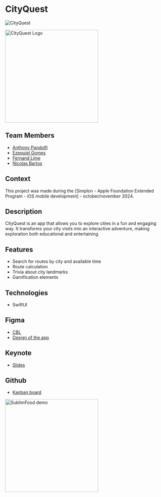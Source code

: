 # CityQuest
![CityQuest](https://github.com/user-attachments/assets/78d499f1-daca-408a-b660-f074093e994b)

<img src="https://github.com/LinFeiLong/sublimfood/assets/6100043/b4d200f3-b24f-461e-b9aa-cc4b2c957515" alt="CityQuest Logo" width="300"> 

## Team Members
- [Anthony Pandolfi](https://github.com/marsou13k4)
- [Ezequiel Gomes](https://github.com/ezeD78)
- [Fernand Lime](https://github.com/LinFeiLong)
- [Nicolas Bartos](https://github.com/BARTOSNicolas)

## Context
This project was made during the [Simplon - Apple Foundation Extended Program - iOS mobile development] - october/november 2024.

## Description
CityQuest is an app that allows you to explore cities in a fun and engaging way. It transforms your city visits into an interactive adventure, making exploration both educational and entertaining.

## Features
- Search for routes by city and available time
- Route calculation
- Trivia about city landmarks
- Gamification elements

## Technologies
- SwiftUI

## Figma
- [CBL](https://www.figma.com/design/DW1QQKnUh5NhwHU7LxawXh/Voyage-%2F-Groupe%3A-Port-Miou?m=auto&t=HsWJYpyCfp7qDY6B-6)
- [Design of the app](https://www.figma.com/design/YBu8TIScpKoICQvC1ZXUzb/AFP-GROUPE-PROTO-(Community)?m=auto&t=HsWJYpyCfp7qDY6B-1)

## Keynote
- [Slides](https://www.canva.com/design/DAGH69IKd_A/19gckDUgJFKXt-qp3xNuTg/view?utm_content=DAGH69IKd_A&utm_campaign=designshare&utm_medium=link&utm_source=editor)

## Github
- [Kanban board](https://github.com/users/LinFeiLong/projects/3/views/1)

<!-- ## Démo
- [Try it on TestFlight](https://testflight.apple.com/join/ToZIV3lB)
- [Try it on Appetize.io](https://appetize.io/app/b_wyu676qxbrxcjuaijfnz4bwpay) -->

<img src="./demo.gif" alt="SublimFood demo" width="300">
